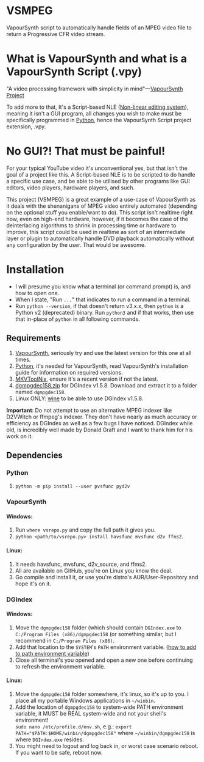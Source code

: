 # VSMPEG

VapourSynth script to automatically handle fields of an MPEG video file to return a Progressive CFR video stream.

# What is VapourSynth and what is a VapourSynth Script (.vpy)

"A video processing framework with simplicity in mind"—[VapourSynth Project](https://github.com/vapoursynth/vapoursynth)

To add more to that, It's a Script-based NLE ([Non-linear editing system](https://wikipedia.org/wiki/Non-linear_editing_system)), meaning it isn't a GUI program, all changes you wish to make must be specifically programmed in [Python](https://wikipedia.org/wiki/Python_(programming_language)), hence the VapourSynth Script project extension, .vpy.

# No GUI?! That must be painful!

For your typical YouTube video it's unconventional yes, but that isn't the goal of a project like this. A Script-based NLE is to be scripted to do handle a specific use case, and be able to be utilised by other programs like GUI editors, video players, hardware players, and such.

This project (VSMPEG) is a great example of a use-case of VapourSynth as it deals with the shenanigans of MPEG video entirely automated (depending on the optional stuff you enable/want to do). This script isn't realtime right now, even on high-end hardware, however, if it becomes the case of the deinterlacing algorithms to shrink in processing time or hardware to improve, this script could be used in realtime as sort of an intermediate layer or plugin to automatically handle DVD playback automatically without any configuration by the user. That would be awesome.

# Installation

- I will presume you know what a terminal (or command prompt) is, and how to open one.
- When I state, "Run `...`" that indicates to run a command in a terminal.
- Run `python --version`, if that doesn't return v3.x.x, then `python` is a Python v2 (deprecated) binary. Run `python3` and if that works, then use that in-place of `python` in all following commands.

## Requirements

1. [VapourSynth](http://vapoursynth.com), seriously try and use the latest version for this one at all times.
1. [Python](https://python.org), it's needed for VapourSynth, read VapourSynth's installation guide for information on required versions.
2. [MKVToolNix](https://mkvtoolnix.download), ensure it's a recent version if not the latest.
3. [dgmpgdec158.zip](http://rationalqm.us/dgmpgdec/dgmpgdec.html) for DGIndex v1.5.8. Download and extract it to a folder named `dgmpgdec158`.
4. Linux ONLY: [wine](https://winehq.org) to be able to use DGIndex v1.5.8.

**Important**: Do not attempt to use an alternative MPEG indexer like D2VWitch or ffmpeg's indexer. They don't have nearly as much accuracy or efficiency as DGIndex as well as a few bugs I have noticed. DGIndex while old, is incredibly well made by Donald Graft and I want to thank him for his work on it.

## Dependencies

### Python

1. `python -m pip install --user pvsfunc pyd2v`

### VapourSynth

#### Windows:

1. Run `where vsrepo.py` and copy the full path it gives you.
2. `python <path/to/vsrepo.py> install havsfunc mvsfunc d2v ffms2`.

#### Linux:

1. It needs havsfunc, mvsfunc, d2v_source, and ffms2.
2. All are available on GitHub, you're on Linux you know the deal.
3. Go compile and install it, or use you're distro's AUR/User-Repository and hope it's on it.

### DGIndex

#### Windows:

1. Move the `dgmpgdec158` folder (which should contain `DGIndex.exe` to `C:/Program Files (x86)/dgmpgdec158` (or something similar, but I recommend in `C:/Program Files (x86)`.
2. Add that location to the `SYSTEM`'s `PATH` environment variable. ([how to add to path environment variable](https://helpdeskgeek.com/windows-10/add-windows-path-environment-variable/))
3. Close all terminal's you opened and open a new one before continuing to refresh the environment variable.

#### Linux:

1. Move the `dgmpgdec158` folder somewhere, it's linux, so it's up to you. I place all my portable Windows applications in `~/winbin`.
2. Add the location of `dgmpgdec158` to system-wide PATH environment variable, it MUST be REAL system-wide and not your shell's environment!  
`sudo nano /etc/profile.d/env.sh`, e.g.: `export PATH="$PATH:$HOME/winbin/dgmpgdec158"` where `~/winbin/dgmpgdec158` is where `DGIndex.exe` resides.
3. You might need to logout and log back in, or worst case scenario reboot. If you want to be safe, reboot now.
